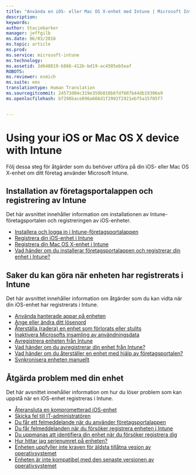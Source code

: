 ```yaml
---
title: "Använda en iOS- eller Mac OS X-enhet med Intune | Microsoft Intune"
description: 
keywords: 
author: Staciebarker
manager: jeffgilb
ms.date: 06/03/2016
ms.topic: article
ms.prod: 
ms.service: microsoft-intune
ms.technology: 
ms.assetid: 3d648819-b866-412b-bd19-ac4505eb5eaf
ROBOTS: 
ms.reviewer: esmich
ms.suite: ems
translationtype: Human Translation
ms.sourcegitcommit: 24573d04c319e359b810b6fdf607b44db19306e9
ms.openlocfilehash: bf298bace896a666d1f2992f2921ebf5a15f05f7


---
```


# Using your iOS or Mac OS X device with Intune

Följ dessa steg för åtgärder som du behöver utföra på din iOS- eller Mac OS X-enhet om ditt företag använder Microsoft Intune.

## Installation av företagsportalappen och registrering av Intune

Det här avsnittet innehåller information om installationen av Intune-företagsportalen och registreringen av iOS-enheter.

- [Installera och logga in i Intune-företagsportalappen](install-and-sign-in-to-the-intune-company-portal-app-ios.md)
- [Registrera din iOS-enhet i Intune](enroll-your-device-in-intune-ios.md)
- [Registrera din Mac OS X-enhet i Intune](enroll-your-device-in-intune-mac-os-x.md)
- [Vad händer om du installerar företagsportalappen och registrerar din enhet i Intune?](what-happens-if-you-install-the-Company-Portal-app-and-enroll-your-device-in-intune-ios.md)

## Saker du kan göra när enheten har registrerats i Intune

Det här avsnittet innehåller information om åtgärder som du kan vidta när din iOS-enhet har registrerats i Intune.

- [Använda hanterade appar på enheten](use-managed-apps-on-your-device-ios.md)
- [Ange eller ändra ditt lösenord](set-or-change-your-passcode-ios.md)
- [Återställa (radera) en enhet som förlorats eller stulits](reset-erase-your-lost-or-stolen-device-ios.md)
- [Inaktivera Microsofts insamling av användningsdata](turn-off-microsoft-usage-data-collection-ios.md)
- [Avregistrera enheten från Intune](unenroll-your-device-from-intune-ios.md)
- [Vad händer om du avregistrerar din enhet från Intune?](what-happens-if-you-unenroll-your-device-from-intune-ios.md)
- [Vad händer om du återställer en enhet med hjälp av företagsportalen?](what-happens-if-you-reset-your-device-using-the-company-portal-ios.md)
- [Synkronisera enheten manuellt](sync-your-device-manually-ios.md)

## Åtgärda problem med din enhet

Det här avsnittet innehåller information om hur du löser problem som kan uppstå när en iOS-enhet registreras i Intune.

- [Återansluta en komprometterad iOS-enhet](how-to-reconnect-a-compromised-ios-device)
- [Skicka fel till IT-administratören](send-errors-to-your-it-admin-ios.md)
- [Du får ett felmeddelande när du använder företagsportalappen](you-get-an-error-while-using-the-company-portal-app-ios.md)
- [Du får felmeddelanden när du försöker registrera enheten i Intune](you-see-errors-while-trying-to-enroll-your-device-in-intune-ios.md)
- [Du uppmanas att identifiera din enhet när du försöker registrera dig](you-are-asked-to-identify-your-device-when-trying-to-enroll-ios.md)
- [Hur hittar jag serienumret på enheten?](how-do-i-find-the-serial-number-on-my-device-ios.md)
- [Enheten uppfyller inte kraven för äldsta tillåtna vesion av operativsystemet](device-doesnt-have-the-required-minimum-operating-system-version-ios.md)
- [Enheten är inte kompatibel med den senaste versionen av operativsystemet](device-doesnt-comply-with-the-maximum-operating-system-version-ios.md)





<!--HONumber=Jun16_HO5-->


